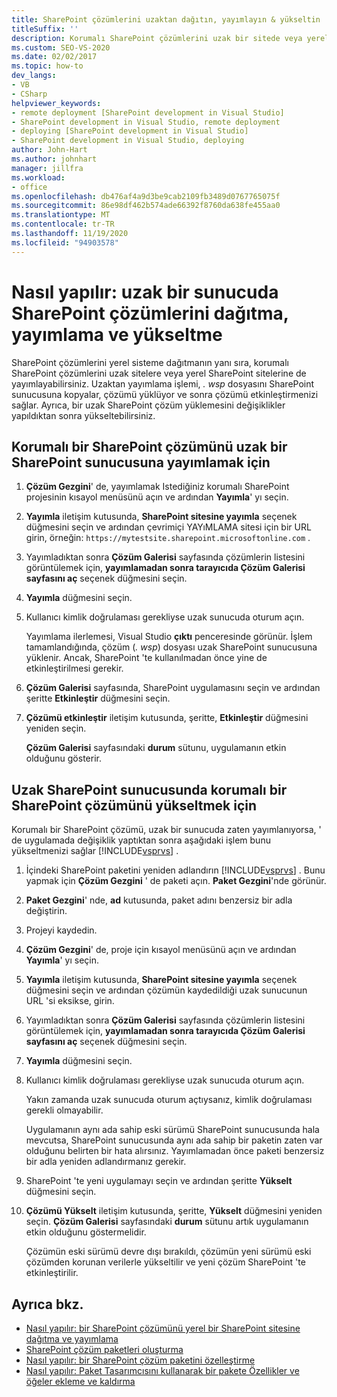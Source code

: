 ```yaml
---
title: SharePoint çözümlerini uzaktan dağıtın, yayımlayın & yükseltin
titleSuffix: ''
description: Korumalı SharePoint çözümlerini uzak bir sitede veya yerel bir SharePoint sitesinde dağıtın, yayımlayın ve yükseltin.
ms.custom: SEO-VS-2020
ms.date: 02/02/2017
ms.topic: how-to
dev_langs:
- VB
- CSharp
helpviewer_keywords:
- remote deployment [SharePoint development in Visual Studio]
- SharePoint development in Visual Studio, remote deployment
- deploying [SharePoint development in Visual Studio]
- SharePoint development in Visual Studio, deploying
author: John-Hart
ms.author: johnhart
manager: jillfra
ms.workload:
- office
ms.openlocfilehash: db476af4a9d3be9cab2109fb3489d0767765075f
ms.sourcegitcommit: 86e98df462b574ade66392f8760da638fe455aa0
ms.translationtype: MT
ms.contentlocale: tr-TR
ms.lasthandoff: 11/19/2020
ms.locfileid: "94903578"
---
```

# <a name="how-to-deploy-publish-and-upgrade-sharepoint-solutions-on-a-remote-server"></a>Nasıl yapılır: uzak bir sunucuda SharePoint çözümlerini dağıtma, yayımlama ve yükseltme
  SharePoint çözümlerini yerel sisteme dağıtmanın yanı sıra, korumalı SharePoint çözümlerini uzak sitelere veya yerel SharePoint sitelerine de yayımlayabilirsiniz. Uzaktan yayımlama işlemi, *. wsp* dosyasını SharePoint sunucusuna kopyalar, çözümü yüklüyor ve sonra çözümü etkinleştirmenizi sağlar. Ayrıca, bir uzak SharePoint çözüm yüklemesini değişiklikler yapıldıktan sonra yükseltebilirsiniz.

## <a name="to-publish-a-sandboxed-sharepoint-solution-to-a-remote-sharepoint-server"></a>Korumalı bir SharePoint çözümünü uzak bir SharePoint sunucusuna yayımlamak için

1. **Çözüm Gezgini**' de, yayımlamak Istediğiniz korumalı SharePoint projesinin kısayol menüsünü açın ve ardından **Yayımla**' yı seçin.

2. **Yayımla** iletişim kutusunda, **SharePoint sitesine yayımla** seçenek düğmesini seçin ve ardından çevrimiçi YAYıMLAMA sitesi için bir URL girin, örneğin: `https://mytestsite.sharepoint.microsoftonline.com` .

3. Yayımladıktan sonra **Çözüm Galerisi** sayfasında çözümlerin listesini görüntülemek için, **yayımlamadan sonra tarayıcıda Çözüm Galerisi sayfasını aç** seçenek düğmesini seçin.

4. **Yayımla** düğmesini seçin.

5. Kullanıcı kimlik doğrulaması gerekliyse uzak sunucuda oturum açın.

     Yayımlama ilerlemesi, Visual Studio **çıktı** penceresinde görünür. İşlem tamamlandığında, çözüm (*. wsp*) dosyası uzak SharePoint sunucusuna yüklenir. Ancak, SharePoint 'te kullanılmadan önce yine de etkinleştirilmesi gerekir.

6. **Çözüm Galerisi** sayfasında, SharePoint uygulamasını seçin ve ardından şeritte **Etkinleştir** düğmesini seçin.

7. **Çözümü etkinleştir** iletişim kutusunda, şeritte, **Etkinleştir** düğmesini yeniden seçin.

     **Çözüm Galerisi** sayfasındaki **durum** sütunu, uygulamanın etkin olduğunu gösterir.

## <a name="to-upgrade-a-sandboxed-sharepoint-solution-on-a-remote-sharepoint-server"></a>Uzak SharePoint sunucusunda korumalı bir SharePoint çözümünü yükseltmek için
 Korumalı bir SharePoint çözümü, uzak bir sunucuda zaten yayımlanıyorsa, ' de uygulamada değişiklik yaptıktan sonra aşağıdaki işlem bunu yükseltmenizi sağlar [!INCLUDE[vsprvs](../sharepoint/includes/vsprvs-md.md)] .

1. İçindeki SharePoint paketini yeniden adlandırın [!INCLUDE[vsprvs](../sharepoint/includes/vsprvs-md.md)] . Bunu yapmak için **Çözüm Gezgini** ' de paketi açın. **Paket Gezgini**'nde görünür.

2. **Paket Gezgini**' nde, **ad** kutusunda, paket adını benzersiz bir adla değiştirin.

3. Projeyi kaydedin.

4. **Çözüm Gezgini**' de, proje için kısayol menüsünü açın ve ardından **Yayımla**' yı seçin.

5. **Yayımla** iletişim kutusunda, **SharePoint sitesine yayımla** seçenek düğmesini seçin ve ardından çözümün kaydedildiği uzak sunucunun URL 'si eksikse, girin.

6. Yayımladıktan sonra **Çözüm Galerisi** sayfasında çözümlerin listesini görüntülemek için, **yayımlamadan sonra tarayıcıda Çözüm Galerisi sayfasını aç** seçenek düğmesini seçin.

7. **Yayımla** düğmesini seçin.

8. Kullanıcı kimlik doğrulaması gerekliyse uzak sunucuda oturum açın.

     Yakın zamanda uzak sunucuda oturum açtıysanız, kimlik doğrulaması gerekli olmayabilir.

     Uygulamanın aynı ada sahip eski sürümü SharePoint sunucusunda hala mevcutsa, SharePoint sunucusunda aynı ada sahip bir paketin zaten var olduğunu belirten bir hata alırsınız. Yayımlamadan önce paketi benzersiz bir adla yeniden adlandırmanız gerekir.

9. SharePoint 'te yeni uygulamayı seçin ve ardından şeritte **Yükselt** düğmesini seçin.

10. **Çözümü Yükselt** iletişim kutusunda, şeritte, **Yükselt** düğmesini yeniden seçin. **Çözüm Galerisi** sayfasındaki **durum** sütunu artık uygulamanın etkin olduğunu göstermelidir.

     Çözümün eski sürümü devre dışı bırakıldı, çözümün yeni sürümü eski çözümden korunan verilerle yükseltilir ve yeni çözüm SharePoint 'te etkinleştirilir.

## <a name="see-also"></a>Ayrıca bkz.
- [Nasıl yapılır: bir SharePoint çözümünü yerel bir SharePoint sitesine dağıtma ve yayımlama](../sharepoint/how-to-deploy-and-publish-a-sharepoint-solution-to-a-local-sharepoint-site.md)
- [SharePoint çözüm paketleri oluşturma](../sharepoint/creating-sharepoint-solution-packages.md)
- [Nasıl yapılır: bir SharePoint çözüm paketini özelleştirme](../sharepoint/how-to-customize-a-sharepoint-solution-package.md)
- [Nasıl yapılır: Paket Tasarımcısını kullanarak bir pakete Özellikler ve öğeler ekleme ve kaldırma](../sharepoint/how-to-add-and-remove-features-and-items-to-a-package-by-using-the-package-designer.md)
